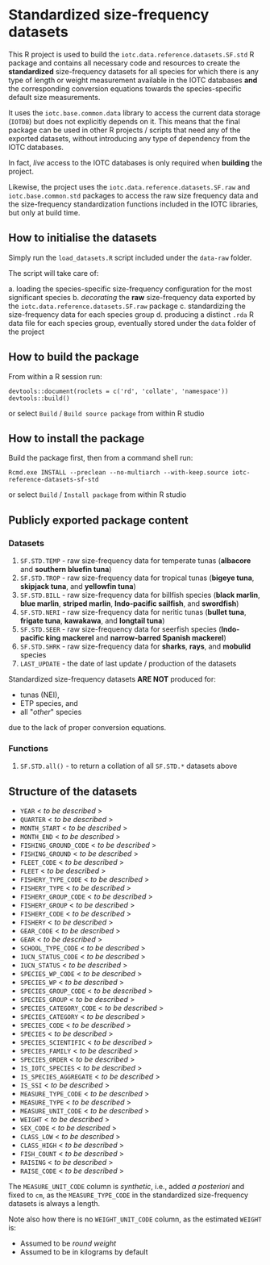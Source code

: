 # Standardized size-frequency datasets

This R project is used to build the `iotc.data.reference.datasets.SF.std` R package and contains all necessary code and resources to create the **standardized** size-frequency datasets for all species for which there is any type of length or weight measurement available in the IOTC databases **and** the corresponding conversion equations towards the species-specific default size measurements.

It uses the `iotc.base.common.data` library to access the current data storage (`IOTDB`) but does not explicitly depends on it. This means that the final package can be used in other R projects / scripts that need any of the exported datasets, without introducing any type of dependency from the IOTC databases.

In fact, *live* access to the IOTC databases is only required when **building** the project.

Likewise, the project uses the `iotc.data.reference.datasets.SF.raw` and `iotc.base.common.std` packages to access the raw size frequency data and the size-frequency standardization functions included in the IOTC libraries, but only at build time.

## How to initialise the datasets

Simply run the `load_datasets.R` script included under the `data-raw` folder.

The script will take care of:

a.  loading the species-specific size-frequency configuration for the most significant species
b.  *decorating* the **raw** size-frequency data exported by the `iotc.data.reference.datasets.SF.raw` package
c.  standardizing the size-frequency data for each species group
d.  producing a distinct `.rda` R data file for each species group, eventually stored under the `data` folder of the project

## How to build the package

From within a R session run:

```         
devtools::document(roclets = c('rd', 'collate', 'namespace'))
devtools::build()
```

or select `Build` / `Build source package` from within R studio

## How to install the package

Build the package first, then from a command shell run:

```         
Rcmd.exe INSTALL --preclean --no-multiarch --with-keep.source iotc-reference-datasets-sf-std
```

or select `Build` / `Install package` from within R studio

## Publicly exported package content

### Datasets

1.  `SF.STD.TEMP` - raw size-frequency data for temperate tunas (**albacore** and **southern bluefin tuna**)
2.  `SF.STD.TROP` - raw size-frequency data for tropical tunas (**bigeye tuna**, **skipjack tuna**, and **yellowfin tuna**)
3.  `SF.STD.BILL` - raw size-frequency data for billfish species (**black marlin**, **blue marlin**, **striped marlin**, **Indo-pacific sailfish**, and **swordfish**)
4.  `SF.STD.NERI` - raw size-frequency data for neritic tunas (**bullet tuna**, **frigate tuna**, **kawakawa**, and **longtail tuna**)
5.  `SF.STD.SEER` - raw size-frequency data for seerfish species (**Indo-pacific king mackerel** and **narrow-barred Spanish mackerel**)
6.  `SF.STD.SHRK` - raw size-frequency data for **sharks**, **rays**, and **mobulid** species
7.  `LAST_UPDATE` - the date of last update / production of the datasets

Standardized size-frequency datasets **ARE NOT** produced for:

- tunas (NEI), 
- ETP species, and 
- all "*other*" species 

due to the lack of proper conversion equations.

### Functions

1.  `SF.STD.all()` - to return a collation of all `SF.STD.*` datasets above

## Structure of the datasets

-   `YEAR` \< *to be described* \>
-   `QUARTER` \< *to be described* \>
-   `MONTH_START` \< *to be described* \>
-   `MONTH_END` \< *to be described* \>
-   `FISHING_GROUND_CODE` \< *to be described* \>
-   `FISHING_GROUND` \< *to be described* \>
-   `FLEET_CODE` \< *to be described* \>
-   `FLEET` \< *to be described* \>
-   `FISHERY_TYPE_CODE` \< *to be described* \>
-   `FISHERY_TYPE` \< *to be described* \>
-   `FISHERY_GROUP_CODE` \< *to be described* \>
-   `FISHERY_GROUP` \< *to be described* \>
-   `FISHERY_CODE` \< *to be described* \>
-   `FISHERY` \< *to be described* \>
-   `GEAR_CODE` \< *to be described* \>
-   `GEAR` \< *to be described* \>
-   `SCHOOL_TYPE_CODE` \< *to be described* \>
-   `IUCN_STATUS_CODE` \< *to be described* \>
-   `IUCN_STATUS` \< *to be described* \>
-   `SPECIES_WP_CODE` \< *to be described* \>
-   `SPECIES_WP` \< *to be described* \>
-   `SPECIES_GROUP_CODE` \< *to be described* \>
-   `SPECIES_GROUP` \< *to be described* \>
-   `SPECIES_CATEGORY_CODE` \< *to be described* \>
-   `SPECIES_CATEGORY` \< *to be described* \>
-   `SPECIES_CODE` \< *to be described* \>
-   `SPECIES` \< *to be described* \>
-   `SPECIES_SCIENTIFIC` \< *to be described* \>
-   `SPECIES_FAMILY` \< *to be described* \>
-   `SPECIES_ORDER` \< *to be described* \>
-   `IS_IOTC_SPECIES` \< *to be described* \>
-   `IS_SPECIES_AGGREGATE` \< *to be described* \>
-   `IS_SSI` \< *to be described* \>
-   `MEASURE_TYPE_CODE` \< *to be described* \>
-   `MEASURE_TYPE` \< *to be described* \>
-   `MEASURE_UNIT_CODE` \< *to be described* \>
-   `WEIGHT` \< *to be described* \>
-   `SEX_CODE` \< *to be described* \>
-   `CLASS_LOW` \< *to be described* \>
-   `CLASS_HIGH` \< *to be described* \>
-   `FISH_COUNT` \< *to be described* \>
-   `RAISING` \< *to be described* \>
-   `RAISE_CODE` \< *to be described* \>

The `MEASURE_UNIT_CODE` column is _synthetic_, i.e., added _a posteriori_ and fixed to `cm`, as the `MEASURE_TYPE_CODE` in the standardized size-frequency datasets is always a length.

Note also how there is no `WEIGHT_UNIT_CODE` column, as the estimated `WEIGHT` is:

- Assumed to be _round weight_
- Assumed to be in kilograms by default
